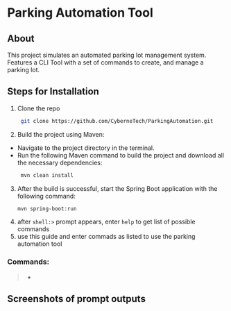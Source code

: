 # Parking Automation Tool
## About 
This project simulates an automated parking lot management system. Features a CLI Tool with a set of commands to create, and manage a parking lot. 

## Steps for Installation

1. Clone the repo
   ```sh
    git clone https://github.com/CyberneTech/ParkingAutomation.git
   ```
2. Build the project using Maven:
* Navigate to the project directory in the terminal.
* Run the following Maven command to build the project and download all the necessary dependencies:
  ```sh
   mvn clean install
   ```
3. After the build is successful, start the Spring Boot application with the following command:
   ```sh
   mvn spring-boot:run
   ```
4. after `shell:>` prompt appears, enter `help` to get list of possible commands
5. use this guide and enter commads as listed to use the parking automation tool


### **Commands:**
>   + 

## Screenshots of prompt outputs
